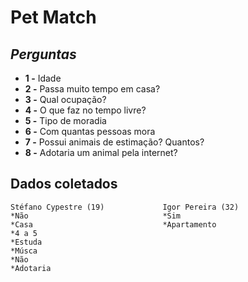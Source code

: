 # Pet Match

## ***Perguntas***
* **1 -** Idade
* **2 -** Passa muito tempo em casa?
* **3 -** Qual ocupação?
* **4 -** O que faz no tempo livre?
* **5 -** Tipo de moradia
* **6 -** Com quantas pessoas mora
* **7 -** Possui animais de estimação? Quantos?
* **8 -** Adotaria um animal pela internet?

## **Dados coletados**

```
Stéfano Cypestre (19)             Igor Pereira (32)
*Não                              *Sim
*Casa                             *Apartamento
*4 a 5
*Estuda
*Músca
*Não
*Adotaria
```
```

```
